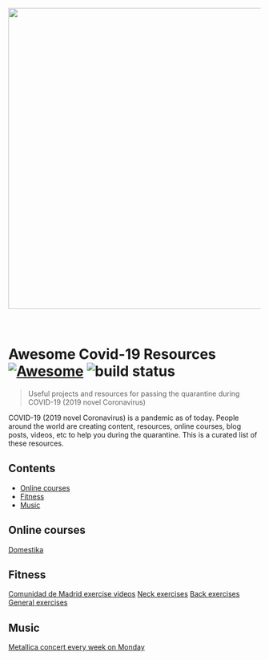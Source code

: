 <div align="center">
	<br>
	<img src="https://github.com/sindresorhus/awesome/blob/master/media/logo.svg" width="600px">
	<br>
	<br>
	<br>
	

</div>

# Awesome Covid-19 Resources [![Awesome](https://awesome.re/badge.svg)](https://awesome.re) <img src="https://img.shields.io/travis/soroushchehresa/awesome-coronavirus" alt="build status">

> Useful projects and resources for passing the quarantine during COVID-19 (2019 novel Coronavirus)

COVID-19 (2019 novel Coronavirus) is a pandemic as of today. People around the world are creating content, resources, online courses, blog posts, videos, etc to help you during the quarantine. This is a curated list of these resources.


## Contents
- [Online courses](#online-courses)
- [Fitness](#fitness)
- [Music](#music)
  
## Online courses
[Domestika](https://www.domestika.org/quedateencasa?atag=25c1c8&utm_medium=affiliates&utm_source=graffica_25c1c8#course-list)

## Fitness
[Comunidad de Madrid exercise videos](https://www.youtube.com/channel/UC_U6aQDM-41fgt95bS_aPgQ/videos)
[Neck exercises](https://www.youtube.com/watch?v=1qT4xNS0Ws8)
[Back exercises](https://www.youtube.com/watch?v=RPkjCrCtCkY)
[General exercises](https://www.youtube.com/playlist?list=PLyCLoPd4VxBvPHOpzoEk5onAEbq40g2-k)

## Music
[Metallica concert every week on Monday](https://www.youtube.com/channel/UCbulh9WdLtEXiooRcYK7SWw)
